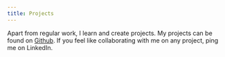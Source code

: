 ```yaml
---
title: Projects
---
```


Apart from regular work, I learn and create projects. My projects can be found on [Github](https://github.com/Youngwolf1810). If you feel like collaborating with me on any project, ping me on LinkedIn.

